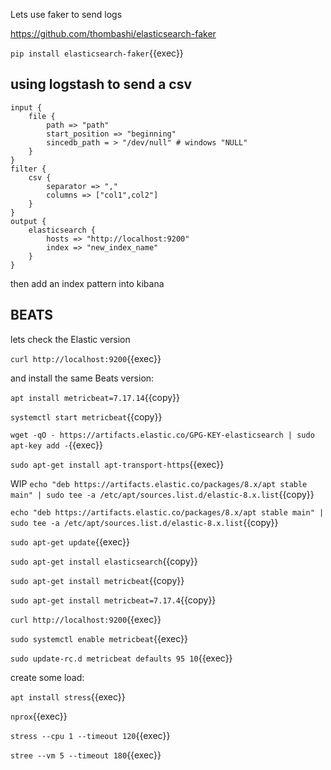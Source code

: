 Lets use faker to send logs

https://github.com/thombashi/elasticsearch-faker

`pip install elasticsearch-faker`{{exec}}


## using logstash to send a csv


```
input {
    file {
        path => "path"
        start_position => "beginning"
        sincedb_path = > "/dev/null" # windows "NULL"
    }
}
filter {
    csv {
        separator => ","
        columns => ["col1",col2"]
    }
}
output {
    elasticsearch {
        hosts => "http://localhost:9200"
        index => "new_index_name"
    }
}
```

then add an index pattern into kibana

## BEATS

lets check the Elastic version

`curl http://localhost:9200`{{exec}}

and install the same Beats version:

`apt install metricbeat=7.17.14`{{copy}}

`systemctl start metricbeat`{{copy}}



`wget -qO - https://artifacts.elastic.co/GPG-KEY-elasticsearch | sudo apt-key add -`{{exec}}

`sudo apt-get install apt-transport-https`{{exec}}

WIP `echo "deb https://artifacts.elastic.co/packages/8.x/apt stable main" | sudo tee -a /etc/apt/sources.list.d/elastic-8.x.list`{{copy}}

`echo "deb https://artifacts.elastic.co/packages/8.x/apt stable main" | sudo tee -a /etc/apt/sources.list.d/elastic-8.x.list`{{copy}}

`sudo apt-get update`{{exec}}

`sudo apt-get install elasticsearch`{{copy}}

`sudo apt-get install metricbeat`{{copy}}

`sudo apt-get install metricbeat=7.17.4`{{copy}}

`curl http://localhost:9200`{{exec}}

`sudo systemctl enable metricbeat`{{exec}}

`sudo update-rc.d metricbeat defaults 95 10`{{exec}}

create some load:

`apt install stress`{{exec}}

`nprox`{{exec}}

`stress --cpu 1 --timeout 120`{{exec}}

`stree --vm 5 --timeout 180`{{exec}}

